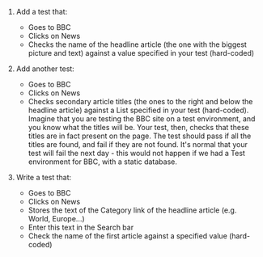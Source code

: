 1. Add a test that: 
   - Goes to BBC
   - Clicks on News
   - Checks the name of the headline article (the one with the biggest picture and text) against a value specified in your test (hard-coded)

2. Add another test:
   - Goes to BBC
   - Clicks on News   
   - Checks secondary article titles (the ones to the right and below the headline article) against a List<String> specified in your test (hard-coded).
Imagine that you are testing the BBC site on a test environment, and you know what the titles will be. Your test, then, checks that these titles are in fact present on the page. 
The test should pass if all the titles are found, and fail if they are not found. It's normal that your test will fail the next day - this would not happen if we had a Test environment for BBC, with a static database.

3. Write a test that: 
   - Goes to BBC
   - Clicks on News 
   - Stores the text of the Category link of the headline article (e.g. World, Europe...)
   - Enter this text in the Search bar
   - Check the name of the first article against a specified value (hard-coded)


 
 


